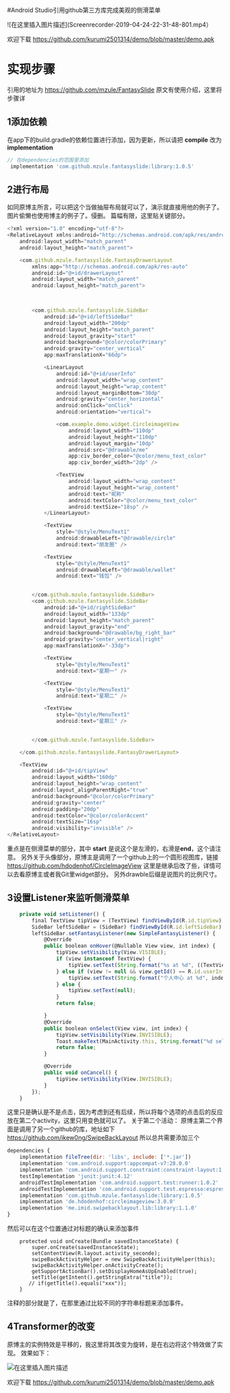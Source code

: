 #Android Studio引用github第三方库完成美观的侧滑菜单

![在这里插入图片描述](Screenrecorder-2019-04-24-22-31-48-801.mp4）

欢迎下载
https://github.com/kurumi2501314/demo/blob/master/demo.apk
# 实现步骤

引用的地址为
  https://github.com/mzule/FantasySlide
原文有使用介绍，这里将步骤详
## 1添加依赖

在app下的build.gradle的依赖位置进行添加，因为更新，所以请把  **compile** 改为
**implementation**
```javascript
// 在dependencies的范围里添加
 implementation 'com.github.mzule.fantasyslide:library:1.0.5'
```

 

## 2进行布局

如同原博主所言，可以把这个当做抽屉布局就可以了，演示就直接用他的例子了。图片偷懒也使用博主的例子了。侵删。
篇幅有限，这里贴关键部分。
```javascript
<?xml version="1.0" encoding="utf-8"?>
<RelativeLayout xmlns:android="http://schemas.android.com/apk/res/android"
    android:layout_width="match_parent"
    android:layout_height="match_parent">

    <com.github.mzule.fantasyslide.FantasyDrawerLayout                                        
        xmlns:app="http://schemas.android.com/apk/res-auto"
        android:id="@+id/drawerLayout"
        android:layout_width="match_parent"
        android:layout_height="match_parent">

      

        <com.github.mzule.fantasyslide.SideBar
            android:id="@+id/leftSideBar"
            android:layout_width="200dp"
            android:layout_height="match_parent"
            android:layout_gravity="start"
            android:background="@color/colorPrimary"
            android:gravity="center_vertical"
            app:maxTranslationX="66dp">

            <LinearLayout
                android:id="@+id/userInfo"
                android:layout_width="wrap_content"
                android:layout_height="wrap_content"
                android:layout_marginBottom="30dp"
                android:gravity="center_horizontal"
                android:onClick="onClick"
                android:orientation="vertical">

                <com.example.demo.widget.CircleimageView
                    android:layout_width="110dp"
                    android:layout_height="110dp"
                    android:layout_margin="10dp"
                    android:src="@drawable/me"
                    app:civ_border_color="@color/menu_text_color"
                    app:civ_border_width="2dp" />

                <TextView
                    android:layout_width="wrap_content"
                    android:layout_height="wrap_content"
                    android:text="昵称"
                    android:textColor="@color/menu_text_color"
                    android:textSize="18sp" />
            </LinearLayout>

            <TextView
                style="@style/MenuText1"
                android:drawableLeft="@drawable/circle"
                android:text="朋友圈" />

            <TextView
                style="@style/MenuText1"
                android:drawableLeft="@drawable/wallet"
                android:text="钱包" />

         
        </com.github.mzule.fantasyslide.SideBar>
        <com.github.mzule.fantasyslide.SideBar
            android:id="@+id/rightSideBar"
            android:layout_width="133dp"
            android:layout_height="match_parent"
            android:layout_gravity="end"
            android:background="@drawable/bg_right_bar"
            android:gravity="center_vertical|right"
            app:maxTranslationX="-33dp">

            <TextView
                style="@style/MenuText1"
                android:text="星期一" />

            <TextView
                style="@style/MenuText1"
                android:text="星期二" />

            <TextView
                style="@style/MenuText1"
                android:text="星期三" />

           
        </com.github.mzule.fantasyslide.SideBar>

    </com.github.mzule.fantasyslide.FantasyDrawerLayout>

    <TextView
        android:id="@+id/tipView"
        android:layout_width="160dp"
        android:layout_height="wrap_content"
        android:layout_alignParentRight="true"
        android:background="@color/colorPrimary"
        android:gravity="center"
        android:padding="20dp"
        android:textColor="@color/colorAccent"
        android:textSize="16sp"
        android:visibility="invisible" />
</RelativeLayout>
```
重点是在侧滑菜单的部分，其中 **start** 是说这个是左滑的，右滑是**end**，这个请注意。
另外关于头像部分，原博主是调用了一个github上的一个圆形视图库，链接
https://github.com/hdodenhof/CircleImageView
这里是继承后改了些，详情可以去看原博主或者我Git里widget部分。
另外drawble后缀是说图片的比例尺寸。

## 3设置Listener来监听侧滑菜单
```javascript
    private void setListener() {
        final TextView tipView = (TextView) findViewById(R.id.tipView);
        SideBar leftSideBar = (SideBar) findViewById(R.id.leftSideBar);
        leftSideBar.setFantasyListener(new SimpleFantasyListener() {
            @Override
            public boolean onHover(@Nullable View view, int index) {
                tipView.setVisibility(View.VISIBLE);
                if (view instanceof TextView) {
                    tipView.setText(String.format("%s at %d", ((TextView) view).getText().toString(), index));
                } else if (view != null && view.getId() == R.id.userInfo) {
                    tipView.setText(String.format("个人中心 at %d", index));
                } else {
                    tipView.setText(null);
                }
                return false;

            }
            @Override
            public boolean onSelect(View view, int index) {
                tipView.setVisibility(View.INVISIBLE);
                Toast.makeText(MainActivity.this, String.format("%d selected", index), Toast.LENGTH_SHORT).show();
                return false;
            }

            @Override
            public void onCancel() {
                tipView.setVisibility(View.INVISIBLE);
            }
        });
    }
```
这里只是确认是不是点击，因为考虑到还有后续，所以将每个选项的点击后的反应放在第二个activity，这里只用变色就可以了。
关于第二个活动：
原博主第二个界面是调用了另一个github的库，地址如下
https://github.com/ikew0ng/SwipeBackLayout
所以总共需要添加三个
```javascript
dependencies {
    implementation fileTree(dir: 'libs', include: ['*.jar'])
    implementation 'com.android.support:appcompat-v7:28.0.0'
    implementation 'com.android.support.constraint:constraint-layout:1.1.3'
    testImplementation 'junit:junit:4.12'
    androidTestImplementation 'com.android.support.test:runner:1.0.2'
    androidTestImplementation 'com.android.support.test.espresso:espresso-core:3.0.2'
    implementation 'com.github.mzule.fantasyslide:library:1.0.5'
    implementation 'de.hdodenhof:circleimageview:3.0.0'
    implementation 'me.imid.swipebacklayout.lib:library:1.1.0'
}
```
然后可以在这个位置通过对标题的确认来添加事件
```
    protected void onCreate(Bundle savedInstanceState) {
        super.onCreate(savedInstanceState);
        setContentView(R.layout.activity_seconde);
        swipeBackActivityHelper = new SwipeBackActivityHelper(this);
        swipeBackActivityHelper.onActivityCreate();
        getSupportActionBar().setDisplayHomeAsUpEnabled(true);
        setTitle(getIntent().getStringExtra("title"));
       // if(getTitle().equals("xxx"));
    }
  ```
  注释的部分就是了，在那里通过比较不同的字符串标题来添加事件。



## 4Transformer的改变

原博主的实例特效是平移的，我这里将其改变为旋转，是在右边将这个特效做了实现。
效果如下：

![在这里插入图片描述](https://img-blog.csdnimg.cn/20190405191402852.gif)


欢迎下载
https://github.com/kurumi2501314/demo/blob/master/demo.apk

### 
